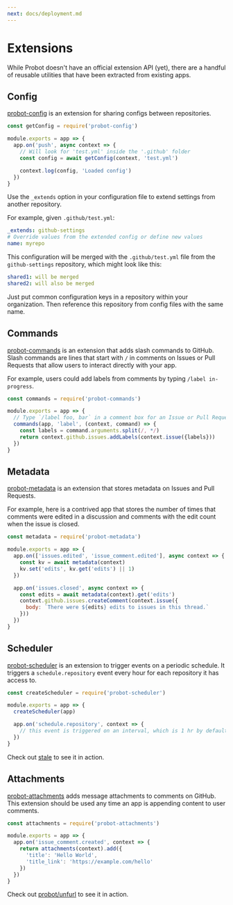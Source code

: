 ```yaml
---
next: docs/deployment.md
---
```


# Extensions

While Probot doesn't have an official extension API (yet), there are a handful of reusable utilities that have been extracted from existing apps.

## Config

[probot-config](https://github.com/getsentry/probot-config) is an extension for sharing configs between repositories.


```js
const getConfig = require('probot-config')

module.exports = app => {
  app.on('push', async context => {
    // Will look for 'test.yml' inside the '.github' folder
    const config = await getConfig(context, 'test.yml')

    context.log(config, 'Loaded config')
  })
}
```

Use the `_extends` option in your configuration file to extend settings from another repository.

For example, given `.github/test.yml`:

```yaml
_extends: github-settings
# Override values from the extended config or define new values
name: myrepo
```

This configuration will be merged with the `.github/test.yml` file from the `github-settings` repository, which might look like this:

```yaml
shared1: will be merged
shared2: will also be merged
```

Just put common configuration keys in a repository within your organization. Then reference this repository from config files with the same name.

## Commands

[probot-commands](http://github.com/probot/commands) is an extension that adds slash commands to GitHub. Slash commands are lines that start with `/` in comments on Issues or Pull Requests that allow users to interact directly with your app.

For example, users could add labels from comments by typing `/label in-progress`.

```js
const commands = require('probot-commands')

module.exports = app => {
  // Type `/label foo, bar` in a comment box for an Issue or Pull Request
  commands(app, 'label', (context, command) => {
    const labels = command.arguments.split(/, */)
    return context.github.issues.addLabels(context.issue({labels}))
  })
}
```

## Metadata

[probot-metadata](https://github.com/probot/metadata) is an extension that stores metadata on Issues and Pull Requests.

For example, here is a contrived app that stores the number of times that comments were edited in a discussion and comments with the edit count when the issue is closed.

```js
const metadata = require('probot-metadata')

module.exports = app => {
  app.on(['issues.edited', 'issue_comment.edited'], async context => {
    const kv = await metadata(context)
    kv.set('edits', kv.get('edits') || 1)
  })

  app.on('issues.closed', async context => {
    const edits = await metadata(context).get('edits')
    context.github.issues.createComment(context.issue({
      body: `There were ${edits} edits to issues in this thread.`
    }))
  })
}
```

## Scheduler

[probot-scheduler](https://github.com/probot/scheduler) is an extension to trigger events on a periodic schedule. It triggers a `schedule.repository` event every hour for each repository it has access to.

```js
const createScheduler = require('probot-scheduler')

module.exports = app => {
  createScheduler(app)

  app.on('schedule.repository', context => {
    // this event is triggered on an interval, which is 1 hr by default
  })
}
```

Check out [stale](https://github.com/probot/stale) to see it in action.

## Attachments

[probot-attachments](https://github.com/probot/attachments) adds message attachments to comments on GitHub. This extension should be used any time an app is appending content to user comments.

```js
const attachments = require('probot-attachments')

module.exports = app => {
  app.on('issue_comment.created', context => {
    return attachments(context).add({
      'title': 'Hello World',
      'title_link': 'https://example.com/hello'
    })
  })
}
```

Check out [probot/unfurl](https://github.com/probot/unfurl) to see it in action.
